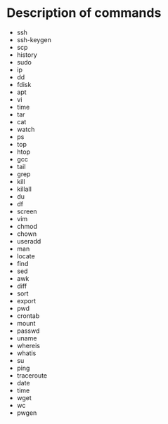 # Description of commands

* ssh
* ssh-keygen
* scp
* history
* sudo
* ip
* dd
* fdisk
* apt
* vi
* time
* tar
* cat
* watch
* ps
* top
* htop
* gcc
* tail
* grep
* kill
* killall
* du
* df
* screen
* vim
* chmod
* chown
* useradd
* man
* locate
* find
* sed
* awk
* diff
* sort
* export
* pwd
* crontab
* mount
* passwd
* uname
* whereis
* whatis
* su
* ping
* traceroute
* date
* time
* wget
* wc
* pwgen